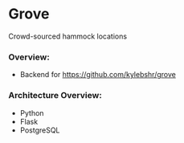 # Grove

Crowd-sourced hammock locations

### Overview:
- Backend for https://github.com/kylebshr/grove

### Architecture Overview:
- Python
- Flask
- PostgreSQL
